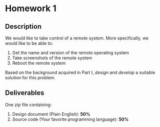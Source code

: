 # Homework 1

## Description
We would like to take control of a remote system. More specifically, we would like to be able to:
1. Get the name and version of the remote operating system
2. Take screenshots of the remote system
3. Reboot the remote system

Based on the background acquired in Part I, *design* and *develop* a suitable solution for this problem.

## Deliverables
One zip file containing:
1. Design document (Plain English): **50%**
2. Source code (Your favorite programming language): **50%**